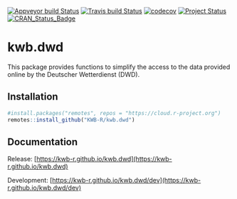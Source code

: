 [![Appveyor build Status](https://ci.appveyor.com/api/projects/status/github/KWB-R/kwb.dwd?branch=master&svg=true)](https://ci.appveyor.com/project/KWB-R/kwb-dwd/branch/master)
[![Travis build Status](https://travis-ci.org/KWB-R/kwb.dwd.svg?branch=master)](https://travis-ci.org/KWB-R/kwb.dwd)
[![codecov](https://codecov.io/github/KWB-R/kwb.dwd/branch/master/graphs/badge.svg)](https://codecov.io/github/KWB-R/kwb.dwd)
[![Project Status](https://img.shields.io/badge/lifecycle-experimental-orange.svg)](https://www.tidyverse.org/lifecycle/#experimental)
[![CRAN_Status_Badge](https://www.r-pkg.org/badges/version/kwb.dwd)]()

# kwb.dwd

This package provides functions to simplify
the access to the data provided online by the Deutscher Wetterdienst
(DWD).

## Installation

```r
#install.packages("remotes", repos = "https://cloud.r-project.org")
remotes::install_github("KWB-R/kwb.dwd")
```

## Documentation

Release: [https://kwb-r.github.io/kwb.dwd](https://kwb-r.github.io/kwb.dwd)

Development: [https://kwb-r.github.io/kwb.dwd/dev](https://kwb-r.github.io/kwb.dwd/dev)
